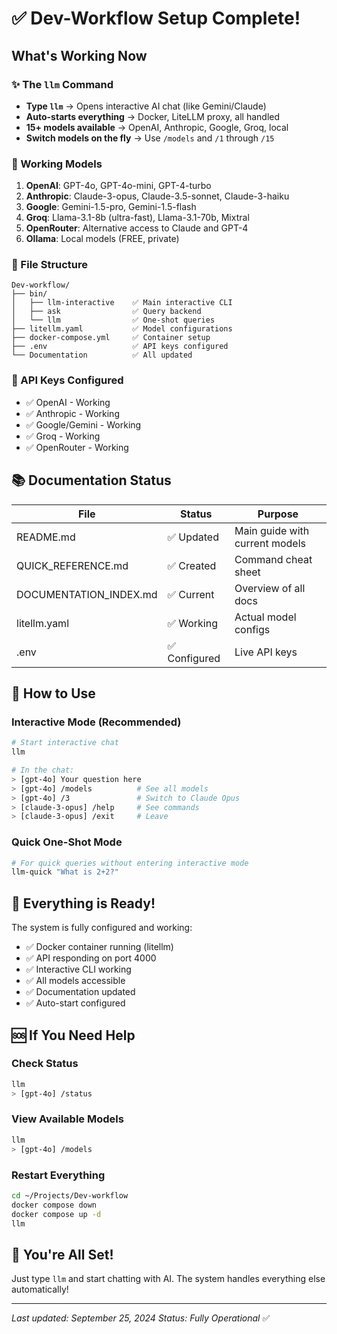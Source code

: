 # ✅ Dev-Workflow Setup Complete!

## What's Working Now

### ✨ The `llm` Command
- **Type `llm`** → Opens interactive AI chat (like Gemini/Claude)
- **Auto-starts everything** → Docker, LiteLLM proxy, all handled
- **15+ models available** → OpenAI, Anthropic, Google, Groq, local
- **Switch models on the fly** → Use `/models` and `/1` through `/15`

### 🤖 Working Models
1. **OpenAI**: GPT-4o, GPT-4o-mini, GPT-4-turbo
2. **Anthropic**: Claude-3-opus, Claude-3.5-sonnet, Claude-3-haiku
3. **Google**: Gemini-1.5-pro, Gemini-1.5-flash
4. **Groq**: Llama-3.1-8b (ultra-fast), Llama-3.1-70b, Mixtral
5. **OpenRouter**: Alternative access to Claude and GPT-4
6. **Ollama**: Local models (FREE, private)

### 📁 File Structure
```
Dev-workflow/
├── bin/
│   ├── llm-interactive    ✅ Main interactive CLI
│   ├── ask                ✅ Query backend
│   └── llm                ✅ One-shot queries
├── litellm.yaml           ✅ Model configurations
├── docker-compose.yml     ✅ Container setup
├── .env                   ✅ API keys configured
└── Documentation          ✅ All updated
```

### 🔑 API Keys Configured
- ✅ OpenAI - Working
- ✅ Anthropic - Working
- ✅ Google/Gemini - Working
- ✅ Groq - Working
- ✅ OpenRouter - Working

## 📚 Documentation Status

| File | Status | Purpose |
|------|--------|---------|
| README.md | ✅ Updated | Main guide with current models |
| QUICK_REFERENCE.md | ✅ Created | Command cheat sheet |
| DOCUMENTATION_INDEX.md | ✅ Current | Overview of all docs |
| litellm.yaml | ✅ Working | Actual model configs |
| .env | ✅ Configured | Live API keys |

## 🎯 How to Use

### Interactive Mode (Recommended)
```bash
# Start interactive chat
llm

# In the chat:
> [gpt-4o] Your question here
> [gpt-4o] /models          # See all models
> [gpt-4o] /3               # Switch to Claude Opus
> [claude-3-opus] /help     # See commands
> [claude-3-opus] /exit     # Leave
```

### Quick One-Shot Mode
```bash
# For quick queries without entering interactive mode
llm-quick "What is 2+2?"
```

## 🚀 Everything is Ready!

The system is fully configured and working:
- ✅ Docker container running (litellm)
- ✅ API responding on port 4000
- ✅ Interactive CLI working
- ✅ All models accessible
- ✅ Documentation updated
- ✅ Auto-start configured

## 🆘 If You Need Help

### Check Status
```bash
llm
> [gpt-4o] /status
```

### View Available Models
```bash
llm
> [gpt-4o] /models
```

### Restart Everything
```bash
cd ~/Projects/Dev-workflow
docker compose down
docker compose up -d
llm
```

## 🎉 You're All Set!

Just type `llm` and start chatting with AI. The system handles everything else automatically!

---
*Last updated: September 25, 2024*
*Status: Fully Operational* ✅
